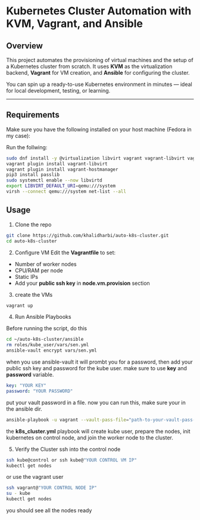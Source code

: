 # Kubernetes Cluster Automation with KVM, Vagrant, and Ansible

## Overview
This project automates the provisioning of virtual machines and the setup of a Kubernetes cluster from scratch.
It uses  **KVM** as the virtualization backend, **Vagrant** for VM creation, and **Ansible** for configuring the cluster.

You can spin up a ready-to-use Kubernetes environment in minutes — ideal for local development, testing, or learning.

---

## Requirements

Make sure you have the following installed on your host machine (Fedora in my case):

Run the follwing:
```bash
sudo dnf install -y @virtualization libvirt vagrant vagrant-libvirt vagrant-sshfs vagrant-hostmanager ansible git ruby-devel
vagrant plugin install vagrant-libvirt
vagrant plugin install vagrant-hostmanager
pip3 install passlib
sudo systemctl enable --now libvirtd
export LIBVIRT_DEFAULT_URI=qemu:///system 
virsh --connect qemu:///system net-list --all
```

## Usage

1. Clone the repo

```bash
git clone https://github.com/khalidharbi/auto-k8s-cluster.git
cd auto-k8s-cluster
```

2. Configure VM
Edit the **Vagrantfile** to set:
- Number of worker nodes
- CPU/RAM per node
- Static IPs
- Add your **public ssh key** in **node.vm.provision** section

3. create the VMs

```bash
vagrant up
```

4. Run Ansible Playbooks

Before running the script, do this
```bash
cd ~/auto-k8s-cluster/ansible
rm roles/kube_user/vars/sen.yml
ansible-vault encrypt vars/sen.yml
```
when you use ansible-vault it will prombt you for a password,
then add your public ssh key and password for the kube user. make sure to use **key** and **password** variable.

```yaml
key: "YOUR KEY"
password: "YOUR PASSWORD"
```
put your vault password in a file.
now you can run this, make sure your in the ansible dir.
```bash
ansible-playbook -u vagrant --vault-pass-file="path-to-your-vault-pass-file" k8s_cluster.yml
```
the **k8s_cluster.yml** playbook will create kube user, prepare the nodes, init kubernetes on control node, and join the worker node to the cluster.

5. Verify the Cluster
ssh into the control node
```bash
ssh kube@control or ssh kube@"YOUR CONTROL VM IP"
kubectl get nodes
```
or use the vagrant user
```bash
ssh vagrant@"YOUR CONTROL NODE IP"
su - kube
kubectl get nodes
```
you should see all the nodes ready
